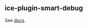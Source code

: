 ## ice-plugin-smart-debug

See [docs](https://github.com/alibaba/ice/blob/master/docs/cli/plugin-list/smart-debug.md).